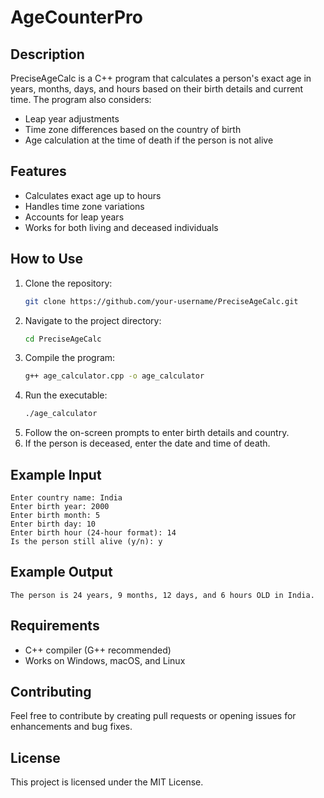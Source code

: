 # AgeCounterPro

## Description
PreciseAgeCalc is a C++ program that calculates a person's exact age in years, months, days, and hours based on their birth details and current time. The program also considers:
- Leap year adjustments
- Time zone differences based on the country of birth
- Age calculation at the time of death if the person is not alive

## Features
- Calculates exact age up to hours
- Handles time zone variations
- Accounts for leap years
- Works for both living and deceased individuals

## How to Use
1. Clone the repository:
   ```sh
   git clone https://github.com/your-username/PreciseAgeCalc.git
   ```
2. Navigate to the project directory:
   ```sh
   cd PreciseAgeCalc
   ```
3. Compile the program:
   ```sh
   g++ age_calculator.cpp -o age_calculator
   ```
4. Run the executable:
   ```sh
   ./age_calculator
   ```
5. Follow the on-screen prompts to enter birth details and country.
6. If the person is deceased, enter the date and time of death.

## Example Input
```
Enter country name: India
Enter birth year: 2000
Enter birth month: 5
Enter birth day: 10
Enter birth hour (24-hour format): 14
Is the person still alive (y/n): y
```

## Example Output
```
The person is 24 years, 9 months, 12 days, and 6 hours OLD in India.
```

## Requirements
- C++ compiler (G++ recommended)
- Works on Windows, macOS, and Linux

## Contributing
Feel free to contribute by creating pull requests or opening issues for enhancements and bug fixes.

## License
This project is licensed under the MIT License.


